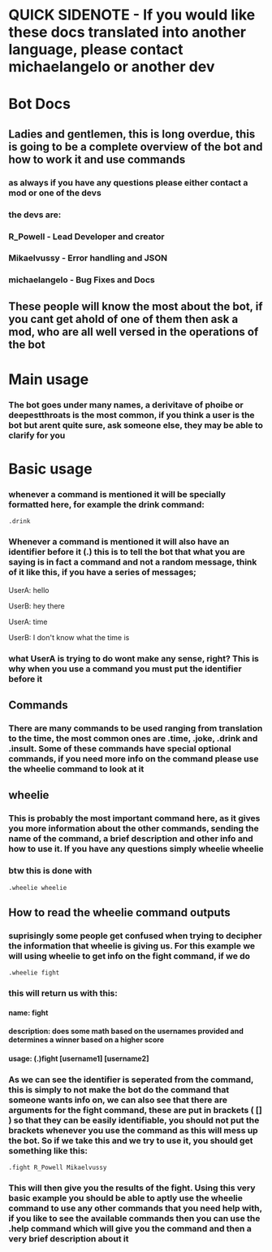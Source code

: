 # QUICK SIDENOTE - If you would like these docs translated into another language, please contact michaelangelo or another dev

# Bot Docs

## Ladies and gentlemen, this is long overdue, this is going to be a complete overview of the bot and how to work it and use commands
### as always if you have any questions please either contact a mod or one of the devs
### the devs are:
### R_Powell - Lead Developer and creator
### Mikaelvussy - Error handling and JSON
### michaelangelo - Bug Fixes and Docs
## These people will know the most about the bot, if you cant get ahold of one of them then ask a mod, who are all well versed in the operations of the bot

# Main usage
### The bot goes under many names, a derivitave of phoibe or deepestthroats is the most common, if you think a user is the bot but arent quite sure, ask someone else, they may be able to clarify for you

# Basic usage
### whenever a command is mentioned it will be specially formatted here, for example the drink command:
```
.drink
```
### Whenever a command is mentioned it will also have an identifier before it (.) this is to tell the bot that what you are saying is in fact a command and not a random message, think of it like this, if you have a series of messages;

UserA: hello

UserB: hey there

UserA: time

UserB: I don't know what the time is



### what UserA is trying to do wont make any sense, right? This is why when you use a command you must put the identifier before it



## Commands
### There are many commands to be used ranging from translation to the time, the most common ones are .time, .joke, .drink and .insult. Some of these commands have special optional commands, if you need more info on the command please use the wheelie command to look at it

## wheelie
### This is probably the most important command here, as it gives you more information about the other commands, sending the name of the command, a brief description and other info and how to use it. If you have any questions simply wheelie wheelie
### btw this is done with
```
.wheelie wheelie
```

## How to read the wheelie command outputs
### suprisingly some people get confused when trying to decipher the information that wheelie is giving us. For this example we will using wheelie to get info on the fight command, if we do
```
.wheelie fight
```
### this will return us with this:

#### name: fight
#### description: does some math based on the usernames provided and determines a winner based on a higher score
#### usage: (.)fight [username1] [username2]

### As we can see the identifier is seperated from the command, this is simply to not make the bot do the command that someone wants info on, we can also see that there are arguments for the fight command, these are put in brackets ( [] ) so that they can be easily identifiable, you should not put the brackets whenever you use the command as this will mess up the bot. So if we take this and we try to use it, you should get something like this:

```
.fight R_Powell Mikaelvussy
```

### This will then give you the results of the fight. Using this very basic example you should be able to aptly use the wheelie command to use any other commands that you need help with, if you like to see the available commands then you can use the .help command which will give you the command and then a very brief description about it

